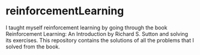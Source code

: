 # reinforcementLearning

I taught myself reinforcement learning by going through the book Reinforcement Learning: An Introduction by Richard S. Sutton and solving its exercises. This repository contains the solutions of all the problems that I solved from the book.
